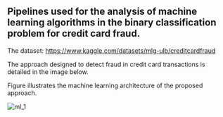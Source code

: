 ## Pipelines used for the analysis of machine learning algorithms in the binary classification problem for credit card fraud.

The dataset: https://www.kaggle.com/datasets/mlg-ulb/creditcardfraud

The approach designed to detect fraud in credit card transactions is detailed in the image below. 

Figure illustrates the machine learning architecture of the proposed approach.

![ml_1](https://github.com/robsonsants/Credit_Card_Fraud-Detection_Pipeline/assets/32533017/5fd8863a-c86d-4918-9be8-4e3dc9c8221d)
